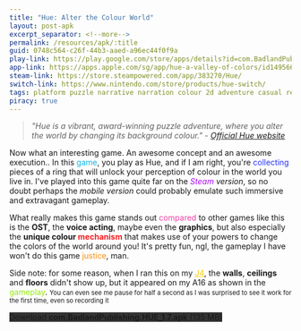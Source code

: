 ```yaml
---
title: "Hue: Alter the Colour World"
layout: post-apk
excerpt_separator: <!--more-->
permalink: /resources/apk/:title
guid: 0748c564-c26f-44b3-aaed-a96ec44f0f9a
play-link: https://play.google.com/store/apps/details?id=com.BadlandPublishing.HUE
app-link: https://apps.apple.com/sg/app/hue-a-valley-of-colors/id1495663583
steam-link: https://store.steampowered.com/app/383270/Hue/
switch-link: https://www.nintendo.com/store/products/hue-switch/
tags: platform puzzle narrative narration colour 2d adventure casual relaxing
piracy: true
---
```


> _"Hue is a vibrant, award-winning puzzle adventure, where you alter the world by changing its background colour." - <a href="" target="_blank">Official Hue website</a>_

Now what an interesting game. An awesome concept and an awesome execution.. <!--more--> In this <span style="color:#0CB4E5;">game</span>, you play as Hue, and if I am right, you're <span style="color:#2936F6;">collecting</span> pieces of a ring that will unlock your perception of colour in the world you live in. I've played into this game quite far on the _<span style="color:#AA07F6;">Steam</span> version_, so no doubt perhaps the _mobile version_ could probably emulate such immersive and extravagant gameplay. 

What really makes this game stands out <span style="color:#EE42A5;">compared</span> to other games like this is the **OST**, the **voice acting**, maybe even the **graphics**, but also especially the **unique colour <span style="color:#F61B21;">mechanism</span>** that makes use of your powers to change the colors of the world around you! It's pretty fun, ngl, the gameplay I have won't do this game <span style="color:#FB8E0B;">justice</span>, man.

Side note: for some reason, when I ran this on my <a href="/about-devices" target="_blank" style="color:FBCC0A;">J4</a>, the **walls**, **ceilings** and **floors** didn't show up, but it appeared on my A16 as shown in the <span style="color:#94EA0B;">gameplay</span>. <span style="font-size:80%;">You can even see me pause for half a second as I was surprised to see it work for the first time, even so recording it</span>

<div class="text-center">
    <a class="btn btn-dark btn-block w-100" onclick='apk("com.BadlandPublishing.HUE_1.7.apk")' target="_blank" style="text-decoration: none; background-color: #333;"> Download <b>com.BadlandPublishing.HUE_1.7.apk</b> (135 MB)</a>
</div>

